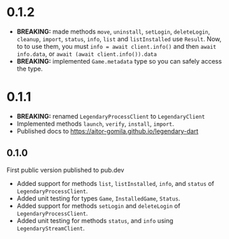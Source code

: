 # 0.1.2

- **BREAKING:** made methods `move`, `uninstall`, `setLogin`, `deleteLogin`, `cleanup`, `import`, `status`, `info`, `list` and `listInstalled` use `Result`. Now, to to use them, you must `info = await client.info()` and then `await info.data`, or `await (await client.info()).data`
- **BREAKING:** implemented `Game.metadata` type so you can safely access the type.

# 0.1.1

- **BREAKING:** renamed `LegendaryProcessClient` to `LegendaryClient`
- Implemented methods `launch`, `verify`, `install`, `import`.
- Published docs to https://aitor-gomila.github.io/legendary-dart

## 0.1.0

First public version published to pub.dev

- Added support for methods `list`, `listInstalled`, `info`, and `status` of `LegendaryProcessClient`.
- Added unit testing for types `Game`, `InstalledGame`, `Status`.
- Added support for methods `setLogin` and `deleteLogin` of `LegendaryProcessClient`.
- Added unit testing for methods `status`, and `info` using `LegendaryStreamClient`.
